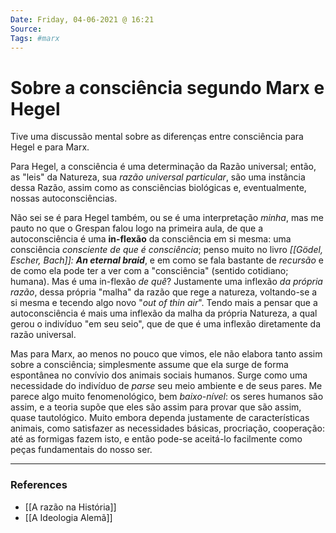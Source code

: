 ```yaml
---
Date: Friday, 04-06-2021 @ 16:21
Source:
Tags: #marx
---
```

# Sobre a consciência segundo Marx e Hegel
Tive uma discussão mental sobre as diferenças entre consciência para Hegel e para Marx.

Para Hegel, a consciência é uma determinação da Razão universal; então, as "leis" da Natureza, sua *razão universal particular*, são uma instância dessa Razão, assim como as consciências biológicas e, eventualmente, nossas autoconsciências. 

Não sei se é para Hegel também, ou se é uma interpretação *minha*, mas me pauto no que o Grespan falou logo na primeira aula, de que a autoconsciência é uma **in-flexão** da consciência em si mesma: uma consciência *consciente de que é consciência*; penso muito no livro *[[Gödel, Escher, Bach]]: **An eternal braid***, e em como se fala bastante de *recursão* e de como ela pode ter a ver com a "consciência" (sentido cotidiano; humana). Mas é uma in-flexão *de quê*? Justamente uma inflexão *da própria razão*, dessa própria "malha" da razão que rege a natureza, voltando-se a si mesma e tecendo algo novo "*out of thin air*". Tendo mais a pensar que a autoconsciência é mais uma inflexão da malha da própria Natureza, a qual gerou o indivíduo "em seu seio", que de que é uma inflexão diretamente da razão universal.

Mas para Marx, ao menos no pouco que vimos, ele não elabora tanto assim sobre a consciência; simplesmente assume que ela surge de forma espontânea no convívio dos animais sociais humanos. Surge como uma necessidade do indivíduo de *parse* seu meio ambiente e de seus pares. Me parece algo muito fenomenológico, bem *baixo-nível*: os seres humanos são assim, e a teoria supõe que eles são assim para provar que são assim, quase tautológico. Muito embora dependa justamente de características animais, como satisfazer as necessidades básicas, procriação, cooperação: até as formigas fazem isto, e então pode-se aceitá-lo facilmente como peças fundamentais do nosso ser. 

---
### References
- [[A razão na História]]
- [[A Ideologia Alemã]]